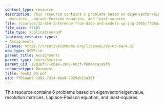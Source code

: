 ```yaml
---
content_type: resource
description: This resource contains 6 problems based on eigenvector/eigenvalue, resolution
  matrices, Laplace-Poisson equation, and least-squares.
file: /courses/12-864-inference-from-data-and-models-spring-2005/ff06aad319827314b6a07929eb23a35f_hmwk3_03.pdf
file_size: 77101
file_type: application/pdf
learning_resource_types:
- Assignments
license: https://creativecommons.org/licenses/by-nc-sa/4.0/
ocw_type: OCWFile
parent_title: Assignments
parent_type: CourseSection
parent_uid: 12018fc7-cbee-1908-68cf-f8d44ce5a9fb
resourcetype: Document
title: hmwk3_03.pdf
uid: ff06aad3-1982-7314-b6a0-7929eb23a35f
---
```

This resource contains 6 problems based on eigenvector/eigenvalue, resolution matrices, Laplace-Poisson equation, and least-squares.
